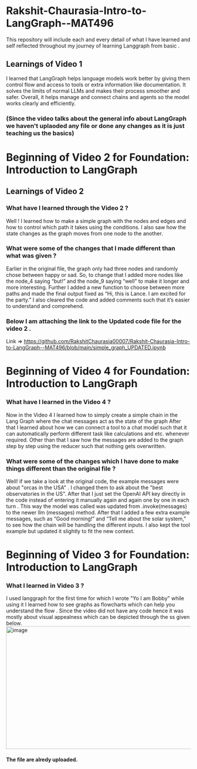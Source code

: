 # Rakshit-Chaurasia-Intro-to-LangGraph--MAT496
This repository will include each and every detail of what I have learned and self reflected throughout my journey of learning  Langgraph from basic .

## Learnings of Video 1
I learned that LangGraph helps language models work better by giving them control flow and access to tools or extra information like documentation.
It solves the limits of normal LLMs and makes their process smoother and safer.
Overall, it helps manage and connect chains and agents so the model works clearly and efficiently.
### (Since the video talks about the general info about LangGraph we haven't uplaoded any file or done any changes as it is just teaching us the basics)


# Beginning of Video 2 for Foundation: Introduction to LangGraph

## Learnings of Video 2
### What have I learned through the Video 2 ?
Well ! I learned how to make a simple graph with the nodes and edges and how to control which path it takes using the conditions.
I also saw how the state changes as the graph moves from one node to the another.

### What were some of the changes that I made different than what was given ?
Earlier in the original file, the graph only had three nodes and randomly chose between happy or sad. So, to change that I added more nodes like the node_4 saying “but!” and the node_9 saying “well” to make it longer and more interesting. Further I added a new function to choose between more paths and made the final output fixed as “Hi, this is Lance. I am excited for the party.” I also cleared the code and added comments such that it’s easier to understand and comprehend.

### Below I am attaching the link to the Updated code file for the video 2 .
Link => https://github.com/RakshitChaurasia00007/Rakshit-Chaurasia-Intro-to-LangGraph--MAT496/blob/main/simple_graph_UPDATED.ipynb


# Beginning of Video 4 for Foundation: Introduction to LangGraph

### What have I learned in the Video 4 ?

Now in the Video 4 I learned how to simply create a simple chain in the Lang Graph where the chat messages act as the state of the graph After that I learned about how we can connect a tool to a chat model such that it can automatically perform different task like calculations and etc. whenever required. Other than that I saw how the messages are added to the graph step by step using the reducer such that nothing gets overwritten.

### What were some of the changes which I have done to make things different than the original file ?
Well! if we take a look at  the original code, the example messages were about "orcas in the USA" . I changed them to ask about the "best observatories in the US". After that I just set the OpenAI API key directly in the code instead of entering it manually again and again one by one in each turn .
This way the model was called was updated from .invoke(messages) to the newer llm (messages) method. After that I added a few extra example messages, such as  “Good morning!” and “Tell me about the solar system,” to see how the chain will be handling the different inputs.
I also kept the tool example but updated it slightly to fit the new context.

# Beginning of Video 3 for Foundation: Introduction to LangGraph
### What I learned in Video 3 ?
I used langgraph for the first time for which I wrote "Yo I am Bobby"  while using it I learned how to see graphs as flowcharts which can help you understand the flow . Since the video did not have any code hence it was mostly about visual appealness which can be depicted through the ss given below.
<img width="872" height="335" alt="image" src="https://github.com/user-attachments/assets/5aaad719-45fc-4a31-92dc-ab22f73fe42b" />

#### The file are alredy uploaded.








